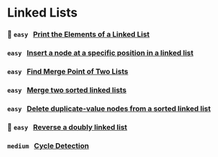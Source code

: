 # Linked Lists 

### 🌟 `easy` &nbsp; [Print the Elements of a Linked List](https://www.hackerrank.com/challenges/)

### `easy` &nbsp; [Insert a node at a specific position in a linked list](https://www.hackerrank.com/challenges/)

### `easy` &nbsp; [Find Merge Point of Two Lists](https://www.hackerrank.com/challenges/)

### `easy` &nbsp; [Merge two sorted linked lists](https://www.hackerrank.com/challenges/)

### `easy` &nbsp; [Delete duplicate-value nodes from a sorted linked list](https://www.hackerrank.com/challenges/)

### 🌟 `easy` &nbsp; [Reverse a doubly linked list](https://www.hackerrank.com/challenges/)

### `medium` &nbsp; [Cycle Detection](https://www.hackerrank.com/challenges/)
